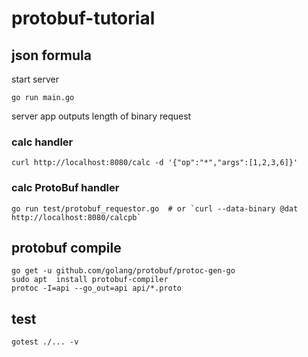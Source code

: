 # protobuf-tutorial

## json formula

start server

```
go run main.go
```

server app outputs length of binary request

### calc handler

```
curl http://localhost:8080/calc -d '{"op":"*","args":[1,2,3,6]}'
```

### calc ProtoBuf handler

```
go run test/protobuf_requestor.go  # or `curl --data-binary @dat http://localhost:8080/calcpb`
```

## protobuf compile

```
go get -u github.com/golang/protobuf/protoc-gen-go
sudo apt  install protobuf-compiler
protoc -I=api --go_out=api api/*.proto
```

## test

```
gotest ./... -v 
```
